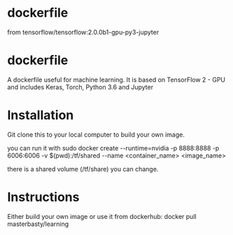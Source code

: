 # dockerfile
from tensorflow/tensorflow:2.0.0b1-gpu-py3-jupyter



# dockerfile

A dockerfile useful for machine learning. It is based on TensorFlow 2 - GPU and includes Keras, Torch, Python 3.6 and Jupyter 

# Installation
Git clone this to your local computer to build your own image.

you can run it with sudo docker create --runtime=nvidia -p 8888:8888 -p 6006:6006 -v $(pwd):/tf/shared --name <container_name> <image_name>

there is a shared volume (/tf/share) you can change.

# Instructions
Either build your own image or use it from dockerhub: docker pull masterbasty/learning